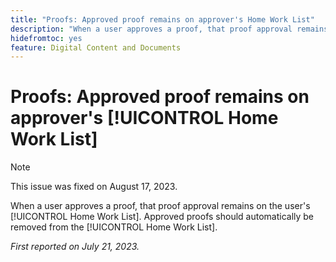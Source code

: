 ```yaml
---
title: "Proofs: Approved proof remains on approver's Home Work List"
description: "When a user approves a proof, that proof approval remains on the user's Home Work List. Approved proofs should automatically be removed from the Home Work List."
hidefromtoc: yes
feature: Digital Content and Documents
---
```


# Proofs: Approved proof remains on approver's [!UICONTROL Home Work List]

<!--WF and WFP TOCs-->

>[!NOTE]
>
>This issue was fixed on August 17, 2023.

When a user approves a proof, that proof approval remains on the user's [!UICONTROL Home Work List]. Approved proofs should automatically be removed from the [!UICONTROL Home Work List].

_First reported on July 21, 2023._


